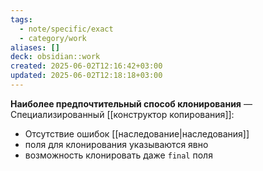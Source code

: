 ```yaml
---
tags:
  - note/specific/exact
  - category/work
aliases: []
deck: obsidian::work
created: 2025-06-02T12:16:42+03:00
updated: 2025-06-02T12:18:18+03:00
---
```


**Наиболее предпочтительный способ клонирования**
—
Специализированный [[конструктор копирования]]:
- Отсутствие ошибок [[наследование|наследования]]
- поля для клонирования указываются явно
- возможность клонировать даже `final` поля
